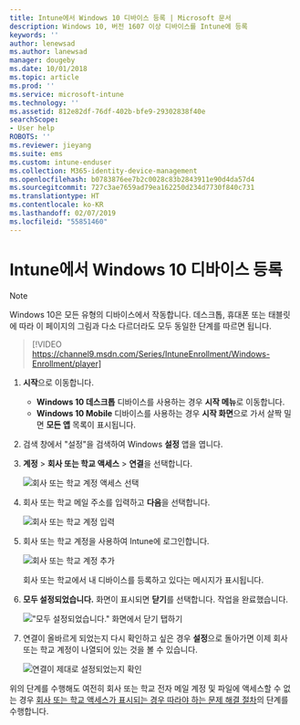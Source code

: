 ```yaml
---
title: Intune에서 Windows 10 디바이스 등록 | Microsoft 문서
description: Windows 10, 버전 1607 이상 디바이스를 Intune에 등록
keywords: ''
author: lenewsad
ms.author: lanewsad
manager: dougeby
ms.date: 10/01/2018
ms.topic: article
ms.prod: ''
ms.service: microsoft-intune
ms.technology: ''
ms.assetid: 812e82df-76df-402b-bfe9-29302838f40e
searchScope:
- User help
ROBOTS: ''
ms.reviewer: jieyang
ms.suite: ems
ms.custom: intune-enduser
ms.collection: M365-identity-device-management
ms.openlocfilehash: b0783876ee7b2c0028c83b2843911e90d4da57d4
ms.sourcegitcommit: 727c3ae7659ad79ea162250d234d7730f840c731
ms.translationtype: HT
ms.contentlocale: ko-KR
ms.lasthandoff: 02/07/2019
ms.locfileid: "55851460"
---
```

# <a name="enroll-your-windows-10-device-in-intune"></a>Intune에서 Windows 10 디바이스 등록

> [!NOTE]
> Windows 10은 모든 유형의 디바이스에서 작동합니다. 데스크톱, 휴대폰 또는 태블릿에 따라 이 페이지의 그림과 다소 다르더라도 모두 동일한 단계를 따르면 됩니다.

> [!VIDEO https://channel9.msdn.com/Series/IntuneEnrollment/Windows-Enrollment/player]

1. **시작**으로 이동합니다.

   - **Windows 10 데스크톱** 디바이스를 사용하는 경우 **시작 메뉴**로 이동합니다.
   - **Windows 10 Mobile** 디바이스를 사용하는 경우 **시작 화면**으로 가서 살짝 밀면 **모든 앱** 목록이 표시됩니다.

2. 검색 창에서 "설정"을 검색하여 Windows **설정** 앱을 엽니다.

3. **계정** > **회사 또는 학교 액세스** > **연결**을 선택합니다.

    ![회사 또는 학교 계정 액세스 선택](./media/w10-enroll-rs1-connect-to-work-or-school.png)

4. 회사 또는 학교 메일 주소를 입력하고 **다음**을 선택합니다.

   ![회사 또는 학교 계정 입력](./media/w10-enroll-rs1-set-up-work-or-school-account.png)

5. 회사 또는 학교 계정을 사용하여 Intune에 로그인합니다.

    ![회사 또는 학교 계정 추가](./media/w10-enroll-rs1-enter-your-credentials.png)

    회사 또는 학교에서 내 디바이스를 등록하고 있다는 메시지가 표시됩니다.

6. **모두 설정되었습니다.** 화면이 표시되면 **닫기**를 선택합니다. 작업을 완료했습니다.

   !["모두 설정되었습니다." 화면에서 닫기 탭하기](./media/w10-enroll-rs1-youre-all-set.png)

7. 연결이 올바르게 되었는지 다시 확인하고 싶은 경우 **설정**으로 돌아가면 이제 회사 또는 학교 계정이 나열되어 있는 것을 볼 수 있습니다.

    ![연결이 제대로 설정되었는지 확인](./media/w10-enroll-rs1-validate-successful-enrollment.png)

위의 단계를 수행해도 여전히 회사 또는 학교 전자 메일 계정 및 파일에 액세스할 수 없는 경우 [회사 또는 학교 액세스가 표시되는 경우 따라야 하는 문제 해결 절차](troubleshoot-your-windows-10-device-windows.md#troubleshooting-steps-to-follow-if-you-see-access-work-or-school)의 단계를 수행합니다.
